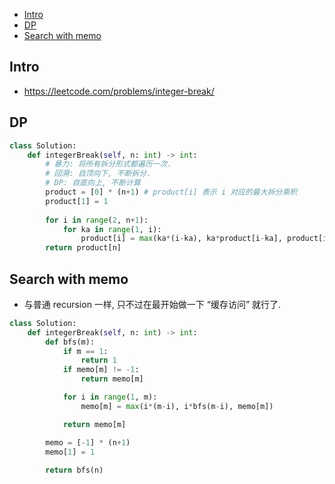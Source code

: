 - [Intro](#intro)
- [DP](#dp)
- [Search with memo](#search-with-memo)


## Intro

- https://leetcode.com/problems/integer-break/



## DP

```py
class Solution:
    def integerBreak(self, n: int) -> int:
        # 暴力: 将所有拆分形式都遍历一次.
        # 回溯: 自顶向下, 不断拆分.
        # DP: 自底向上, 不断计算
        product = [0] * (n+1) # product[i] 表示 i 对应的最大拆分乘积
        product[1] = 1
        
        for i in range(2, n+1):
            for ka in range(1, i):
                product[i] = max(ka*(i-ka), ka*product[i-ka], product[i])
        return product[n]
```


## Search with memo

- 与普通 recursion 一样, 只不过在最开始做一下 “缓存访问” 就行了.

```py
class Solution:
    def integerBreak(self, n: int) -> int:
        def bfs(m):
            if m == 1:
                return 1
            if memo[m] != -1:
                return memo[m]

            for i in range(1, m):
                memo[m] = max(i*(m-i), i*bfs(m-i), memo[m])

            return memo[m]

        memo = [-1] * (n+1)
        memo[1] = 1
        
        return bfs(n)
```